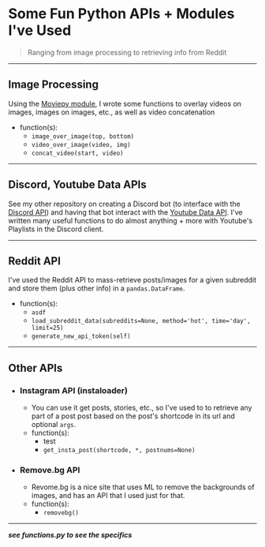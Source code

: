 # Some Fun Python APIs + Modules I've Used

> Ranging from image processing to retrieving info from Reddit
---
## Image Processing

Using the [Moviepy module](https://moviepy.readthedocs.io/en/latest/), I wrote some functions to overlay videos on images, images on images, etc., as well as video concatenation
- function(s):
  - `image_over_image(top, bottom)`
  - `video_over_image(video, img)`
  - `concat_video(start, video)`

---
## Discord, Youtube Data APIs

See my other repository on creating a Discord bot (to interface with the [Discord API](https://discordpy.readthedocs.io/en/stable/api.html)) and having that bot interact with the [Youtube Data API](https://developers.google.com/youtube/v3). I've written many useful functions to do almost anything + more with Youtube's Playlists in the Discord client.

---
## Reddit API

I've used the Reddit API to mass-retrieve posts/images for a given subreddit and store them (plus other info) in a `pandas.DataFrame`.
- function(s):
  - `asdf`
  - `load_subreddit_data(subreddits=None, method='hot', time='day', limit=25)`
  - `generate_new_api_token(self)`

---
## Other APIs

- ### Instagram API (instaloader)
  - You can use it get posts, stories, etc., so I've used to to retrieve any part of a post post based on the post's shortcode in its url and optional `args`.
  - function(s):
    - test
    - `get_insta_post(shortcode, *, postnums=None)`


- ### Remove.bg API
  - Revome.bg is a nice site that uses ML to remove the backgrounds of images, and has an API that I used just for that.
  - function(s):
    - `removebg()`
    
---

***see functions.py to see the specifics***
